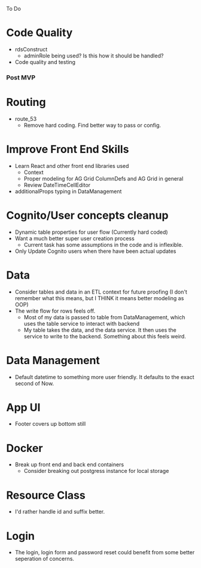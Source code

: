 To Do

# Code Quality

-   rdsConstruct
    -   adminRole being used? Is this how it should be handled?
-   Code quality and testing

### Post MVP

# Routing

-   route_53
    -   Remove hard coding. Find better way to pass or config.

# Improve Front End Skills

-   Learn React and other front end libraries used
    -   Context
    -   Proper modeling for AG Grid ColumnDefs and AG Grid in general
    -   Review DateTimeCellEditor
-   additionalProps typing in DataManagement

# Cognito/User concepts cleanup

-   Dynamic table properties for user flow (Currently hard coded)
-   Want a much better super user creation process
    -   Current task has some assumptions in the code and is inflexible.
-   Only Update Cognito users when there have been actual updates

# Data

-   Consider tables and data in an ETL context for future proofing (I don't remember what this means, but I THINK it means better modeling as OOP)
-   The write flow for rows feels off.
    -   Most of my data is passed to table from DataManagement, which uses the table service to interact with backend
    -   My table takes the data, and the data service. It then uses the service to write to the backend. Something about this feels weird.

# Data Management

-   Default datetime to something more user friendly. It defaults to the exact second of Now.

# App UI

-   Footer covers up bottom still

# Docker

-   Break up front end and back end containers
    -   Consider breaking out postgress instance for local storage

# Resource Class

-   I'd rather handle id and suffix better.

# Login

-   The login, login form and password reset could benefit from some better seperation of concerns.
